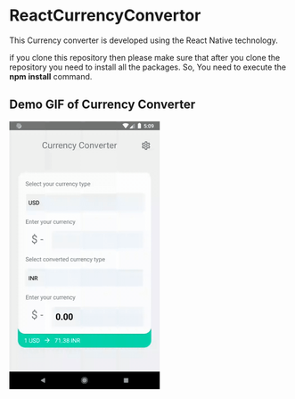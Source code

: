 # ReactCurrencyConvertor
This Currency converter is developed using the React Native technology.

if you clone this repository then please make sure that after you clone the repository you need to install all the packages. So, You need to execute the **npm install** command.

## Demo GIF of Currency Converter

![](device-2020-01-02-170948.gif)
